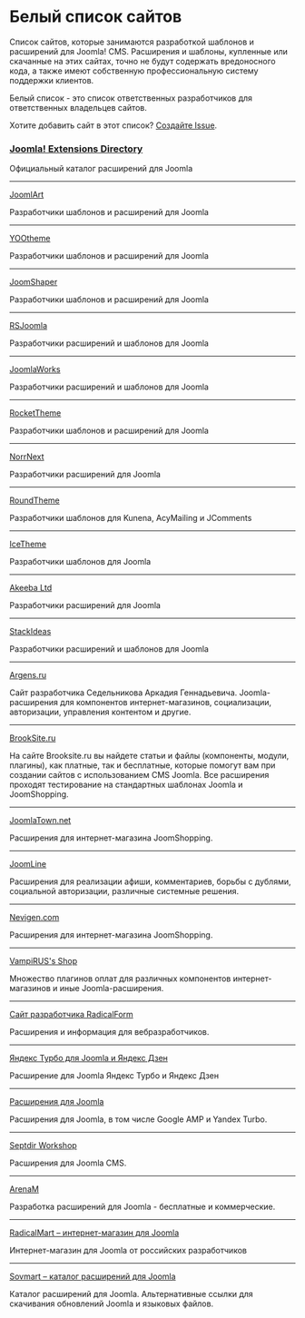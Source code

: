 # Белый список сайтов
Список сайтов, которые занимаются разработкой шаблонов и расширений для Joomla! CMS. Расширения и шаблоны, купленные или скачанные на этих сайтах, точно не будут содержать вредоносного кода, а также имеют собственную профессиональную систему поддержки клиентов.

Белый список - это список ответственных разработчиков для ответственных владельцев сайтов.

Хотите добавить сайт в этот список? [Создайте Issue](https://github.com/RUJL/rujl.github.io/issues/new?template=whitelist.md).

### [Joomla! Extensions Directory](https://extensions.joomla.org/)
Официальный каталог расширений для Joomla

---
[JoomlArt](https://www.joomlart.com/)

Разработчики шаблонов и расширений для Joomla

---
[YOOtheme](https://yootheme.com/)

Разработчики шаблонов и расширений для Joomla

---
[JoomShaper](https://https://www.joomshaper.com/)

Разработчики шаблонов и расширений для Joomla

---
[RSJoomla](https://www.rsjoomla.com/)

Разработчики расширений и шаблонов для Joomla

---
[JoomlaWorks](https://www.joomlaworks.net/)

Разработчики расширений и шаблонов для Joomla

---
[RocketTheme](https://rockettheme.com/)

Разработчики шаблонов и расширений для Joomla

---
[NorrNext](https://www.norrnext.com/)

Разработчики расширений для Joomla

---

[RoundTheme](https://www.roundtheme.com)

Разработчики шаблонов для Kunena, AcyMailing и JComments

---

[IceTheme](https://www.icetheme.com/)

Разработчики шаблонов для Joomla

---
[Akeeba Ltd](https://www.akeebabackup.com/)

Разработчики расширений для Joomla

---

[StackIdeas](https://stackideas.com/)

Разработчики расширений и шаблонов для Joomla

---
[Argens.ru](https://argens.ru/)

Сайт разработчика Седельникова Аркадия Геннадьевича. Joomla-расширения для компонентов интернет-магазинов, социализации, авторизации, управления контентом и другие.

---

[BrookSite.ru](http://brooksite.ru/)

На сайте Brooksite.ru вы найдете статьи и файлы (компоненты, модули, плагины), как платные, так и бесплатные, которые помогут вам при создании сайтов с использованием CMS Joomla. Все расширения проходят тестирование на стандартных шаблонах Joomla и JoomShopping.

---
[JoomlaTown.net](http://joomlatown.net/)

Расширения для интернет-магазина JoomShopping.

---
[JoomLine](https://joomline.ru/)

Расширения для реализации афиши, комментариев, борьбы с дублями, социальной авторизации, различные системные решения.

---
[Nevigen.com](https://nevigen.com/ru/)

Расширения для интернет-магазина JoomShopping.

---
[VampiRUS's Shop](https://shop.vampirus.ru/)

Множество плагинов оплат для различных компонентов интернет-магазинов и иные Joomla-расширения.

---
[Сайт разработчика RadicalForm](https://hika.su/)

Расширения и информация для вебразработчиков.

---
[Яндекс Турбо для Joomla и Яндекс Дзен](https://jturbo.ru/)

Расширение для Joomla Яндекс Турбо и Яндекс Дзен

---
[Расширения для Joomla](https://fictionlabs.ru/)

Расширения для Joomla, в том числе Google AMP и Yandex Turbo.

---
[Septdir Workshop](https://www.septdir.com/)

Расширения для Joomla CMS.

---
[ArenaM](https://arenam.ru/)

Разработка расширений для Joomla - бесплатные и коммерческие.

---
[RadicalMart – интернет-магазин для Joomla](https://radicalmart.ru)

Интернет-магазин для Joomla от российских разработчиков

---
[Sovmart – каталог расширений для Joomla](https://sovmart.ru)

Каталог расширений для Joomla. Альтернативные ссылки для скачивания обновлений Joomla и языковых файлов.  
